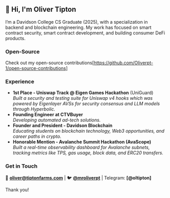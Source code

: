 ## 👋 Hi, I'm Oliver Tipton  

I’m a Davidson College CS Graduate (2025), with a specialization in backend and blockchain engineering. My work has focused on smart contract security, smart contract development, and building consumer DeFi products.  
### Open-Source
Check out my open-source contributions[https://github.com/Oliverpt-1/open-source-contributions]

### Experience  
-  **1st Place - Uniswap Track @ Eigen Games Hackathon** (UniGuard)  
   *Built a security and testing suite for Uniswap v4 hooks which was powered by Eigenlayer AVSs for security consensus and LLM models through Hyperbolic.*  
-  **Founding Engineer at CTVBuyer**  
   *Developing automated ad-tech solutions.*  
-  **Founder and President - Davidson Blockchain**  
   *Educating students on blockchain technology, Web3 opportunities, and career paths in crypto.*
-  **Honorable Mention - Avalanche Summit Hackathon (AvaScope)**  
   *Built a real-time observability dashboard for Avalanche subnets, tracking metrics like TPS, gas usage, block data, and ERC20 transfers.*
   
### Get in Touch  
📧 **oliver@tiptonfarms.com** | 🐦 **[@mroliverpt](https://x.com/mroliverpt)** | Telegram: **[@oltipton]**  

Thank you!
